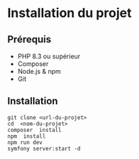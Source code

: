 # Installation du projet

## Prérequis

-   PHP 8.3 ou supérieur
-   Composer
-   Node.js & npm
-   Git

## Installation

    git clone <url-du-projet>
    cd  <nom-du-projet>
    composer  install
    npm  install
    npm run dev
    symfony server:start -d
